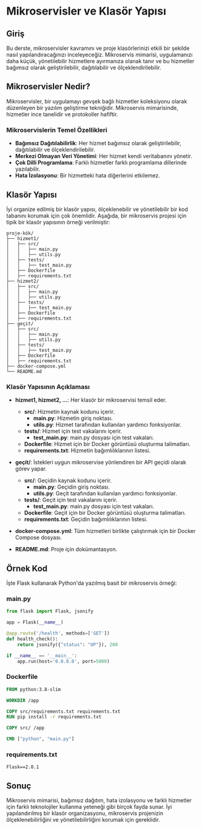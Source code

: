 # Mikroservisler ve Klasör Yapısı

## Giriş

Bu derste, mikroservisler kavramını ve proje klasörlerinizi etkili bir şekilde nasıl yapılandıracağınızı inceleyeceğiz. Mikroservis mimarisi, uygulamanızı daha küçük, yönetilebilir hizmetlere ayırmanıza olanak tanır ve bu hizmetler bağımsız olarak geliştirilebilir, dağıtılabilir ve ölçeklendirilebilir.

## Mikroservisler Nedir?

Mikroservisler, bir uygulamayı gevşek bağlı hizmetler koleksiyonu olarak düzenleyen bir yazılım geliştirme tekniğidir. Mikroservis mimarisinde, hizmetler ince tanelidir ve protokoller hafiftir.

### Mikroservislerin Temel Özellikleri

- **Bağımsız Dağıtılabilirlik**: Her hizmet bağımsız olarak geliştirilebilir, dağıtılabilir ve ölçeklendirilebilir.
- **Merkezi Olmayan Veri Yönetimi**: Her hizmet kendi veritabanını yönetir.
- **Çok Dilli Programlama**: Farklı hizmetler farklı programlama dillerinde yazılabilir.
- **Hata İzolasyonu**: Bir hizmetteki hata diğerlerini etkilemez.

## Klasör Yapısı

İyi organize edilmiş bir klasör yapısı, ölçeklenebilir ve yönetilebilir bir kod tabanını korumak için çok önemlidir. Aşağıda, bir mikroservis projesi için tipik bir klasör yapısının örneği verilmiştir:

```
proje-kök/
├── hizmet1/
│   ├── src/
│   │   ├── main.py
│   │   ├── utils.py
│   ├── tests/
│   │   ├── test_main.py
│   ├── Dockerfile
│   ├── requirements.txt
├── hizmet2/
│   ├── src/
│   │   ├── main.py
│   │   ├── utils.py
│   ├── tests/
│   │   ├── test_main.py
│   ├── Dockerfile
│   ├── requirements.txt
├── geçit/
│   ├── src/
│   │   ├── main.py
│   │   ├── utils.py
│   ├── tests/
│   │   ├── test_main.py
│   ├── Dockerfile
│   ├── requirements.txt
├── docker-compose.yml
└── README.md
```

### Klasör Yapısının Açıklaması

- **hizmet1, hizmet2, ...**: Her klasör bir mikroservisi temsil eder.
  - **src/**: Hizmetin kaynak kodunu içerir.
    - **main.py**: Hizmetin giriş noktası.
    - **utils.py**: Hizmet tarafından kullanılan yardımcı fonksiyonlar.
  - **tests/**: Hizmet için test vakalarını içerir.
    - **test_main.py**: main.py dosyası için test vakaları.
  - **Dockerfile**: Hizmet için bir Docker görüntüsü oluşturma talimatları.
  - **requirements.txt**: Hizmetin bağımlılıklarının listesi.

- **geçit/**: İstekleri uygun mikroservise yönlendiren bir API geçidi olarak görev yapar.
  - **src/**: Geçidin kaynak kodunu içerir.
    - **main.py**: Geçidin giriş noktası.
    - **utils.py**: Geçit tarafından kullanılan yardımcı fonksiyonlar.
  - **tests/**: Geçit için test vakalarını içerir.
    - **test_main.py**: main.py dosyası için test vakaları.
  - **Dockerfile**: Geçit için bir Docker görüntüsü oluşturma talimatları.
  - **requirements.txt**: Geçidin bağımlılıklarının listesi.

- **docker-compose.yml**: Tüm hizmetleri birlikte çalıştırmak için bir Docker Compose dosyası.
- **README.md**: Proje için dokümantasyon.

## Örnek Kod

İşte Flask kullanarak Python'da yazılmış basit bir mikroservis örneği:

### main.py

```python
from flask import Flask, jsonify

app = Flask(__name__)

@app.route('/health', methods=['GET'])
def health_check():
    return jsonify({"status": "UP"}), 200

if __name__ == '__main__':
    app.run(host='0.0.0.0', port=5000)
```

### Dockerfile

```dockerfile
FROM python:3.8-slim

WORKDIR /app

COPY src/requirements.txt requirements.txt
RUN pip install -r requirements.txt

COPY src/ /app

CMD ["python", "main.py"]
```

### requirements.txt

```
Flask==2.0.1
```

## Sonuç

Mikroservis mimarisi, bağımsız dağıtım, hata izolasyonu ve farklı hizmetler için farklı teknolojiler kullanma yeteneği gibi birçok fayda sunar. İyi yapılandırılmış bir klasör organizasyonu, mikroservis projenizin ölçeklenebilirliğini ve yönetilebilirliğini korumak için gereklidir.

